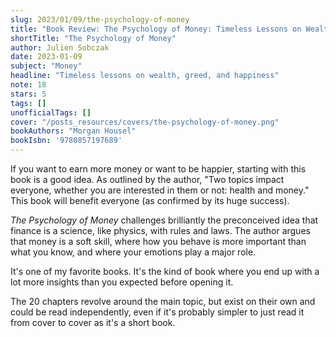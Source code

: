 ```yaml
---
slug: 2023/01/09/the-psychology-of-money
title: "Book Review: The Psychology of Money: Timeless Lessons on Wealth, Greed, and Happiness"
shortTitle: "The Psychology of Money"
author: Julien Sobczak
date: 2023-01-09
subject: "Money"
headline: "Timeless lessons on wealth, greed, and happiness"
note: 18
stars: 5
tags: []
unofficialTags: []
cover: "/posts_resources/covers/the-psychology-of-money.png"
bookAuthors: "Morgan Housel"
bookIsbn: '9780857197689'
---
```



If you want to earn more money or want to be happier, starting with this book is a good idea. As outlined by the author, "Two topics impact everyone, whether you are interested in them or not: health and money." This book will benefit everyone (as confirmed by its huge success).

_The Psychology of Money_ challenges brilliantly the preconceived idea that finance is a science, like physics, with rules and laws. The author argues that money is a soft skill, where how you behave is more important than what you know, and where your emotions play a major role.

It's one of my favorite books. It's the kind of book where you end up with a lot more insights than you expected before opening it.

The 20 chapters revolve around the main topic, but exist on their own and could be read independently, even if it's probably simpler to just read it from cover to cover as it's a short book.


